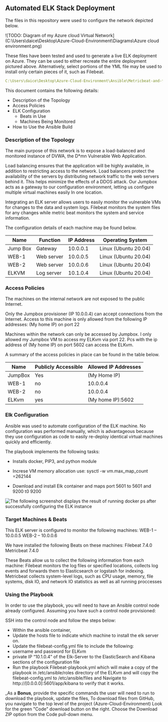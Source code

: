 ## Automated ELK Stack Deployment

The files in this repository were used to configure the network depicted below.

![TODO: Diagram of my Azure cloud Virtual Network](C:\Users\daice\Desktop\Azure-Cloud-Environment\Diagrams\Azure cloud environment.png)

These files have been tested and used to generate a live ELK deployment on Azure. They can be used to either recreate the entire deployment pictured above. Alternatively, select portions of the YML file may be used to install only certain pieces of it, such as Filebeat.

  ```yaml
  C:\Users\daice\Desktop\Azure-Cloud-Environment\Ansible\Metricbeat-and-filebeat-yml
  ```
  

This document contains the following details:
- Description of the Topology
- Access Policies
- ELK Configuration
  - Beats in Use
  - Machines Being Monitored
- How to Use the Ansible Build


### Description of the Topology

The main purpose of this network is to expose a load-balanced and monitored instance of DVWA, the D*mn Vulnerable Web Application.

Load balancing ensures that the application will be highly available, in addition to restricting access to the network. Load balancers protect the availability of the servers by distributing network traffic to the web servers behind it. This helps minimize the effects of a DDOS attack. Our Jumpbox acts as a gateway to our configuration environment, letting us configure multiple virtual machines easily In one location.

Integrating an ELK server allows users to easily monitor the vulnerable VMs for changes to the data and system logs. Filebeat monitors the system files for any changes while metric beat monitors the system and service information.

The configuration details of each machine may be found below.

| Name     | Function | IP Address | Operating System    |
|----------|----------|------------|------------------   |
| Jump Box | Gateway  | 10.0.0.1   | Linux (Ubuntu 20.04)|
| WEB-1    |Web server| 10.0.0.5   | Linux (Ubuntu 20.04)|
| WEB-2    |Web server| 10.0.0.6   | Linux (Ubuntu 20.04)|
| ELKVM    |Log server| 10.1.0.4   | Linux (Ubuntu 20.04)|

### Access Policies

The machines on the internal network are not exposed to the public Internet. 

Only the Jumpbox provisioner (IP 10.0.0.4) can accept connections from the Internet. Access to this machine is only allowed from the following IP addresses:
(My home IP) on port 22

Machines within the network can only be accessed by Jumpbox.
I only allowed my Jumpbox VM to access my ELKvm via port 22. Pcs with the ip address of (My home IP) on port 5602 can access the ELKvm.

A summary of the access policies in place can be found in the table below.

| Name     | Publicly Accessible | Allowed IP Addresses |
|----------|---------------------|----------------------|
| JumpBox  | Yes                 | (My Home IP)         |
| WEB-1    | no                  | 10.0.0.4             |
| WEB-2    | no                  | 10.0.0.4             |
| ELKvm    | yes                 | (My home IP):5602    |
### Elk Configuration

Ansible was used to automate configuration of the ELK machine. No configuration was performed manually, which is advantageous because they use configuration as code to easily re-deploy identical virtual machines quickly and efficiently.

The playbook implements the following tasks:
- Installs docker, PIP3, and python module
- Increse VM memory allocation use: sysctl -w vm.max_map_count =262144

- Download and install Elk container and maps port 5601 to 5601 and 9200 t0 9200

![The following screenshot displays the result of running `docker ps` after successfully configuring the ELK instance](Images/docker_ps_output.png)

### Target Machines & Beats
This ELK server is configured to monitor the following machines:
WEB-1 – 10.0.0.5
WEB-2 – 10.0.0.6

We have installed the following Beats on these machines:
 Filebeat 7.4.0
 Metricbeat 7.4.0

These Beats allow us to collect the following information from each machine:
Filebeat monitors the log files or specified locations, collects log events and forwards them to Elasticsearch or logstash for indexing.
Metricbeat collects system-level logs, such as CPU usage, memory, file systems, disk IO, and network IO statistics as well as all running proccesses

### Using the Playbook
In order to use the playbook, you will need to have an Ansible control node already configured. Assuming you have such a control node provisioned: 

SSH into the control node and follow the steps below:
- Within the ansible container,
- Update the hosts file to indicate which machine to install the elk server on.
 - Update the filebeat-config.yml file to include the following: 
 - username and password for ELKvm
 - private IP “10.1.0.4” of the Elk-Server to the ElasticSearch and Kibana sections of the configuration file
- Run the playbook Filebeat-playbook.yml which will make a copy of the playbook in /etc/ansible/roles directory of the ELKvm and will copy the filebeat-config.yml to /etc/ansible/files and
  Navigate to http://[0.0.0.0]:5601/app/kibana to verify that it works.

_As a **Bonus**, provide the specific commands the user will need to run to download the playbook, update the files,
To download files from GitHub, you navigate to the top level of the project (Azure-Cloud-Environment) Look for the green "Code" download button on the right. Choose the Download ZIP option from the Code pull-down menu.
